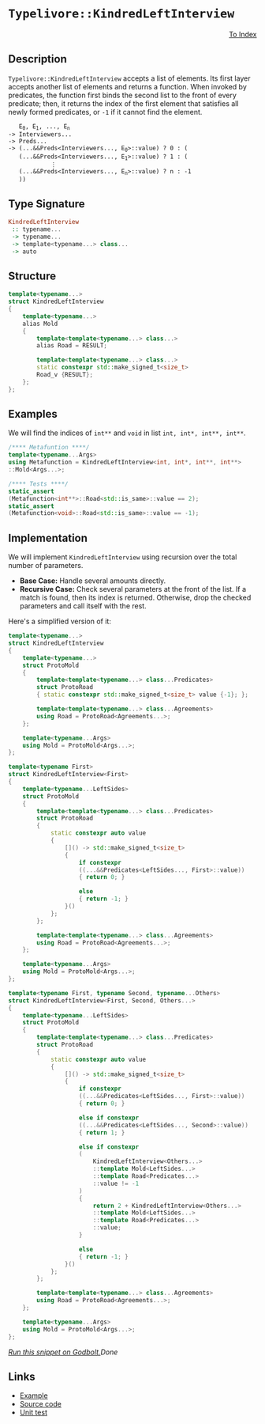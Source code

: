 <!-- Copyright 2024 Feng Mofan
SPDX-License-Identifier: Apache-2.0 -->

# `Typelivore::KindredLeftInterview`

<p style='text-align: right;'><a href="../../../facilities/metafunctions.md#typelivore-kindred-left-interview">To Index</a></p>

## Description

`Typelivore::KindredLeftInterview` accepts a list of elements.
Its first layer accepts another list of elements and returns a function.
When invoked by predicates, the function first binds the second list to the front of every predicate;
then, it returns the index of the first element that satisfies all newly formed predicates, or `-1` if it cannot find the element.

<pre><code>   E<sub>0</sub>, E<sub>1</sub>, ..., E<sub>n</sub>
-> Interviewers...
-> Preds...
-> (...&&Preds&lt;Interviewers..., E<sub>0</sub>&gt;::value) ? 0 : (
   (...&&Preds&lt;Interviewers..., E<sub>1</sub>&gt;::value) ? 1 : (
            &vellip;
   (...&&Preds&lt;Interviewers..., E<sub>n</sub>&gt;::value) ? n : -1
   ))</code></pre>

## Type Signature

```Haskell
KindredLeftInterview
 :: typename...
 -> typename...
 -> template<typename...> class...
 -> auto
```

## Structure

```C++
template<typename...>
struct KindredLeftInterview
{
    template<typename...>
    alias Mold
    {
        template<template<typename...> class...>
        alias Road = RESULT;

        template<template<typename...> class...>
        static constexpr std::make_signed_t<size_t>
        Road_v {RESULT};
    };  
};
```

## Examples

We will find the indices of `int**` and `void` in list `int, int*, int**, int**`.

```C++
/**** Metafuntion ****/
template<typename...Args>
using Metafunction = KindredLeftInterview<int, int*, int**, int**>
::Mold<Args...>;

/**** Tests ****/
static_assert
(Metafunction<int**>::Road<std::is_same>::value == 2);
static_assert
(Metafunction<void>::Road<std::is_same>::value == -1);
```

## Implementation

We will implement `KindredLeftInterview` using recursion over the total number of parameters.

- **Base Case:** Handle several amounts directly.
- **Recursive Case:** Check several parameters at the front of the list.
If a match is found, then its index is returned.
Otherwise, drop the checked parameters and call itself with the rest.

Here's a simplified version of it:

```C++
template<typename...>
struct KindredLeftInterview
{
    template<typename...>
    struct ProtoMold
    {
        template<template<typename...> class...Predicates>
        struct ProtoRoad
        { static constexpr std::make_signed_t<size_t> value {-1}; };

        template<template<typename...> class...Agreements>
        using Road = ProtoRoad<Agreements...>;
    };

    template<typename...Args>
    using Mold = ProtoMold<Args...>;
};

template<typename First>
struct KindredLeftInterview<First>
{
    template<typename...LeftSides>
    struct ProtoMold
    {
        template<template<typename...> class...Predicates>
        struct ProtoRoad
        {   
            static constexpr auto value 
            {
                []() -> std::make_signed_t<size_t>
                {
                    if constexpr 
                    ((...&&Predicates<LeftSides..., First>::value))
                    { return 0; }

                    else
                    { return -1; }
                }()
            };
        };

        template<template<typename...> class...Agreements>
        using Road = ProtoRoad<Agreements...>;
    };

    template<typename...Args>
    using Mold = ProtoMold<Args...>;
};

template<typename First, typename Second, typename...Others>
struct KindredLeftInterview<First, Second, Others...>
{
    template<typename...LeftSides>
    struct ProtoMold
    {
        template<template<typename...> class...Predicates>
        struct ProtoRoad
        {   
            static constexpr auto value 
            {
                []() -> std::make_signed_t<size_t>
                {
                    if constexpr 
                    ((...&&Predicates<LeftSides..., First>::value))
                    { return 0; }

                    else if constexpr 
                    ((...&&Predicates<LeftSides..., Second>::value))
                    { return 1; }

                    else if constexpr
                    (
                        KindredLeftInterview<Others...>
                        ::template Mold<LeftSides...>
                        ::template Road<Predicates...>
                        ::value != -1
                    )
                    { 
                        return 2 + KindredLeftInterview<Others...>
                        ::template Mold<LeftSides...>
                        ::template Road<Predicates...>
                        ::value; 
                    }

                    else
                    { return -1; }
                }()
            };
        };

        template<template<typename...> class...Agreements>
        using Road = ProtoRoad<Agreements...>;
    };

    template<typename...Args>
    using Mold = ProtoMold<Args...>;
};
```

[*Run this snippet on Godbolt.*](https://godbolt.org/#z:OYLghAFBqd5QCxAYwPYBMCmBRdBLAF1QCcAaPECAMzwBtMA7AQwFtMQByARg9KtQYEAysib0QXACx8BBAKoBnTAAUAHpwAMvAFYTStJg1DIApACYAQuYukl9ZATwDKjdAGFUtAK4sGIAKz%2BpK4AMngMmAByPgBGmMQSZgDMpAAOqAqETgwe3r4BQemZjgJhEdEscQlcybaY9iUMQgRMxAS5Pn6BdQ3Zza0EZVGx8YkpCi1tHfndEwNDFVVjAJS2qF7EyOwcAPQAVAeHR8cnezsmGgCC%2B4cA1AAimKmujMh4mAq3R%2BdXN6f/xx%2BlwuwOS4WQ3iwtxMSTcBAAns8APoEYhMQgKGHYEHmJLgyGYaGw5ATdBYKhYnG/AE0wEgv57W4ASRYqXobEETEaX0OQIZtIBQJBBEwrIMIphcMRjFYmAAdArKVcJsQvA5bgBpcLoYiYdAhTBUAhMwTxABu7wA7jiAOxWK63R23EVirmYSUI57MNgKuVKy5O24qtUEW7KYioIgAWU86BBgZMdvjgadLrZbo9ovTEthnplPsVSWwtwhTAUCl94b1eFEIsxReTKaDqJDYYjRAASqgmHGHU3oXbm1yayWBBNMKpUsRm%2BgQCAWEwANaYJGZYARdAoyWZABeK4IWNuZrEXkJiYsAFouIn7jCLAPb0l7cC%2B020%2BL3bmsx%2BPdLvfLC2LUty19S5gF1UVGAIetsVfFMvEyIxbi7HsiXuNtI1QFC41hMCII5aDfUpJ9GwfO8qQDVNvwzXM/1lUDiGAGDSIQ8JgFuGNaHQNCMOjWNJUuRiK0A8irhvUSX0ud8aKlL1ZVuAAxPBiAmf1g3VLUGB1PUDSNE0RWIC1MGtWElJUg8GzEpM4OknNZPzAC5V04Q8CwZi4PU0Nw0wzje0ox1z1IwNbM/OFqLsvN/yIosSwMECFSrfBaw%2Bf1%2B2bVV1W8ztuz8tLzydIL%2BzmRxkFHBhx0nacmC8IgjxPM84Ly6z/LSlMTH8Kx/HuCBlluC9D1JOcF2XVc8HXPUt1hXd91S1qm0Cxq5pTPAqDKiqp2hRalqdKAiLMAA2cx9sSms3XrNxnKEVyPl9UhFOU1SiznY9vEwZZlkK7aAsHXUCA2Bhbg0O8yLEravvqJRPq%2B/Lfv%2BvrryfEGWu2m8eqhhMbUfZ8mqxii0pCzNXQiuiCz9GLgOEuU8MwSDBHc5GnVYpDsJ4rKsJygTwJpgjKeI7GCsxiTSIJ2i5NJwSmNmx0mfY3zWfbVBfIEoTouxEirNx0GpPC0LIvksyJjuvW2FuIRMDQLSjZJxyAHkCAQeJ6c8zVtV1fVDWNU1DKtSUDYIO6zYt9A7rth2VNV21%2BcdEX7KihVLuu%2BnA2dtmlbghaGejnXCezXXrdV2Ky0pk7kqToqW0yhXsKh/KArB5OWhKtaRUq25qtql7T02zO2uar6Co69rut6/qYsG%2BclxXNcN0mtxpsm2Ce6aqP%2B6dFbm4nDb0aW3bFQOo6S7OyUE7c277vMrFnvq97t7mmHMD%2B4gAaBxHxK11eUwhwl14t9bp1v1qu8/T7wOofOsx8PZXVPgqAO5sBA4WwFfV6N965LXvo/AGCN7xv0kh/QMX9bg/zHC3KcAC0oQDIUtTS2l3Z6S9kZEybhQ6Owjqg/uc4QocX4rCE%2BN0RJsK%2BhwnWyEOawjAXwsmi88H9iQV3MAYAYToSvJQpsH0BHL27tIpssMn63DMNCSwLstJu2cvpc0PtYTMPDvwpeq8hFE0JErHhkDE6sNsewkAnDq5iLdqdOsbitEplkZ%2BbB6j%2Bw4JUZ/WgkMwnzR%2Bg/OGyjX6C1iQ%2BNGAjxLqx7pk58UMY75PzoBQu8UqZc1ptBKW8FELsRZoo3i7Meyc3wlBXmDYskY01rgqiDjfxi0chLMu0tqlcK4vLHy3C3ADIjlknJFF%2BQCj5EcW42BVCsDZISb49IBR0i1gyDiD8mBUC8IIbIPIDhAgKX0hiktLKXBlvsloRyGAOFOXU6hJiPZmO9sZSU4R/aEMEHsO6fyDjAsBXsf0c4nGTJViJGZ1I7gABUPjQTOWcEExUaxIiLvEA8VwIBRgOU8l5AhfngsviAbxc8CCzhAHgBQq5ZQUs7meJIj50JmA%2BlkzFyBsXllxSCAlRLjkkoYJKM0qBXIUqpePeljK2DMvqmhOpV4uUWA4KsWgnB/C8D8BwLQpBUCcDcNYawQZ1ibDPMkHgpACCaA1asRcARJByg0AADjMGYAAnF6rg/h3Vuq4DaG00gtUcEkLwFgEgNAaFIHqg1RqOC8AUCAWNdr9UatIHAWAMBEAgHWAQVINVyCUDQKyOg8RIiyk4KoN1%2B0Lz7UkLcYAyBSpSDlGYXg1YiDEFcnofgggRBiHYFIGQghFAqHUBm0guguCkEtGiVInAeCau1bq%2B1hrOA2xqkW0MqBVq1vrY25trbbjtv0RADw5b6D/2tcsXg6atCrAgEgMtqQK1kAoBAN9H6QDACkGYPgdADIpogDEDdMRwitHhMu3gkHmDEHhDbGI2hzbpptWWgiNsGC0Bg9OrAMQvDADcGIaJsHSBYAXEYcQ%2BHlJobwGaD4G6JzmxqtsG1fz6gbtoHgGIaJEMeCwBu1EeAo3cF4Ix4gMQMiYEeFR4APGjD2tWFQAwTEABqVobZenIwO4QohxCjr0xOtQG7Z36EMMYU1lh9C8ZTZAVYqBUiNBTRwC8pJFGmEsNYMwCbJO9rcvAVYdh6POAgK4aYfg52hHCMMSoow51FCyAISLegkuNAWCMaoPRQtNEmO0TwnQ9AhdFf0NomX4vZbmFMQr%2BQ53VcGLFxYCXgsWq2BIVdHAdVxo3Ym24h6G1NpbW2l1F7cCEBIAYpIXB722uU6sB2PZRg9VIE6yQSQ5ReqSCGjQkgzCSH2jG/w%2B0vX6E4BG0gUbptyn2lwfabqvWBv2v4SQfqtv7R69OxNybU1zYzc%2B3NL7807uLV%2Bn9N6q1sE4K0FgZobQXiYIXJCXAvVyi4K6rt%2BAe19rnXpodhnpDGaUKZ6duhAMLqYEu8TnXuvxt4Im7dhaaq3H3f1utg2kfsRR2j11txL2oGvfEKbnKH3Kaza%2BgX76b0lu/ZL39pYjAo64LGmgtAQOUHA9O%2BD0HyPa8Q8h1DDhyOYagth3DG6CNEZI7QMj4mKOikszRg1%2BBdQvMY65g1LHkBsfI5xsNBqeN8eg4J7YBqRNiZtZJ6TSg5OO7YmL1TTANNaZ03bvHBmR2E9kCZqdBqycWaU15qwNnA/2ZW05lznB3M0s89Ziwvn6f%2BcTkFnLoqXBaVS9FrSFWliJYyMlnItWotpH7xlprWXiv1Fy2VgreRh8lcaDPnvCXbD5c76v%2BY4/KsdbWBsdrM2ztdfXV9zgbOj1NoV1z1H6ONB8/Gz2qbM3Rf/YW5gJbCQVthou1d1Hu2bT%2BC9WDSSD2wO1e0%2BwTU4B%2BzTTF2zTzQLV3Rl3B0rWrQ4Bh2PRYAUDNFKjNG5w/AmExwmwC37VkHx0zzHXkGJ1zx0BABSApypxXUP1p16y3RBz3QPXQMwOwNwLOlDH50F1vSSCSFm0fUzSByQM/VLTlxvRACwNSFSCRBwK9SRDwIICRFUEbSAzV0dg1wgyg0Q11z0KQxQzQ2NwFywxwzw2d0wEI2I1I1cxtUo0d1D14Bd3o3d2Y1UFYxFF91NH914ED343hBD2E17Qjwk3iGj1kwd2o3j3%2Bz4DUwUE02Mm00YF0xIIzwkCz3HUoLMxoILys28xLzsxbwr2yFcx2EGiLx8z83iACyYwc1b0aHb3cCHz0Bi3KAnz72KGyHX3S2yGXyqyn1KzX1aPqyGMX3ywGOKxGLn2mM3w6O3wPwUDaxHRp2PwgI4H6w4KwKPG4LrF4Pv0m1xCfz%2ByfVf3f0oE62/xAG9TlEEMCF22Vw0EEJtHu3APp0gNsF%2BxEPelWxAEkH8E2yDRtBjTdUkF9S4A9QOkPySHWI%2BKTVOIdUP07XeM3QRJ%2BNWEk0yGcEkCAA%3D%3D%3D)$Done$

## Links

- [Example](../../../code/facilities/metafunctions/typelivore/kindred_left_interview/implementation.hpp)
- [Source code](../../../../conceptrodon/typelivore/kindred_left_interview.hpp)
- [Unit test](../../../../tests/unit/metafunctions/typelivore/kindred_left_interview.test.hpp)
